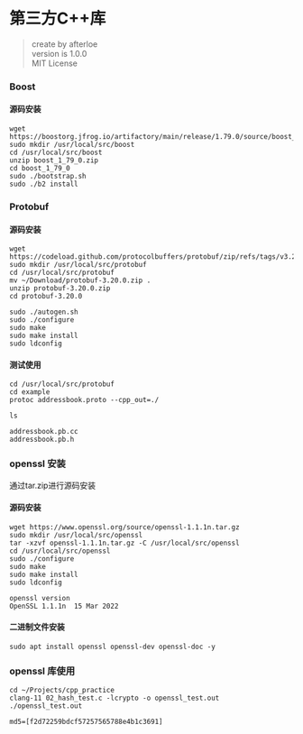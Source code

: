 第三方C++库
===
> create by afterloe  
> version is 1.0.0   
> MIT License  

### Boost
#### 源码安装
```
wget https://boostorg.jfrog.io/artifactory/main/release/1.79.0/source/boost_1_79_0.zip
sudo mkdir /usr/local/src/boost
cd /usr/local/src/boost
unzip boost_1_79_0.zip
cd boost_1_79_0
sudo ./bootstrap.sh
sudo ./b2 install
```

### Protobuf
#### 源码安装
```
wget https://codeload.github.com/protocolbuffers/protobuf/zip/refs/tags/v3.20.0
sudo mkdir /usr/local/src/protobuf
cd /usr/local/src/protobuf
mv ~/Download/protobuf-3.20.0.zip .
unzip protobuf-3.20.0.zip
cd protobuf-3.20.0

sudo ./autogen.sh
sudo ./configure
sudo make
sudo make install
sudo ldconfig
```

#### 测试使用
```
cd /usr/local/src/protobuf
cd example
protoc addressbook.proto --cpp_out=./

ls

addressbook.pb.cc
addressbook.pb.h
```

### openssl 安装
通过tar.zip进行源码安装

#### 源码安装
```
wget https://www.openssl.org/source/openssl-1.1.1n.tar.gz
sudo mkdir /usr/local/src/openssl
tar -xzvf openssl-1.1.1n.tar.gz -C /usr/local/src/openssl
cd /usr/local/src/openssl
sudo ./configure
sudo make
sudo make install
sudo ldconfig

openssl version
OpenSSL 1.1.1n  15 Mar 2022
```

#### 二进制文件安装
```
sudo apt install openssl openssl-dev openssl-doc -y
```

### openssl 库使用
```
cd ~/Projects/cpp_practice
clang-11 02_hash_test.c -lcrypto -o openssl_test.out
./openssl_test.out

md5=[f2d72259bdcf57257565788e4b1c3691]
```